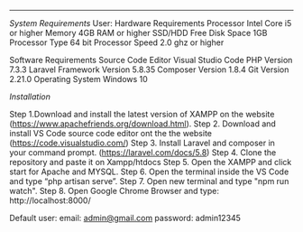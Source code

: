 --------------------------------------------------------------------------
*System Requirements*
User:
	Hardware Requirements
		Processor				Intel Core i5 or higher
		Memory				    4GB RAM or higher
		SSD/HDD				    Free Disk Space 1GB
		Processor Type			64 bit
		Processor Speed			2.0 ghz or higher

	 
   Software Requirements
		Source Code Editor			Visual Studio Code 
		PHP 					    Version 7.3.3
		Laravel Framework 			Version  5.8.35
		Composer				    Version  1.8.4 
		Git					        Version  2.21.0
		Operating System 			Windows 10


*Installation*

Step 1.Download and install the latest version of XAMPP on the website
(https://www.apachefriends.org/download.html).
Step 2. Download and install VS Code source code editor ont the the website
(https://code.visualstudio.com/)
Step 3. Install Laravel and composer in your command prompt. 
(https://laravel.com/docs/5.8)
Step 4. Clone the repository and paste it on Xampp/htdocs
Step 5. Open the  XAMPP and click start for Apache and MYSQL.
Step 6. Open the terminal inside the VS Code and type “php artisan serve”.
Step 7. Open new terminal and type "npm run watch".
Step 8. Open Google Chrome Browser and type: http://localhost:8000/

Default user:
email: admin@gmail.com
password: admin12345




